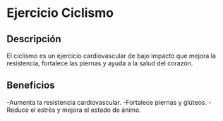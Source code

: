 # Ejercicio Ciclismo

## Descripción
El ciclismo es un ejercicio cardiovascular de bajo impacto que mejora la resistencia, fortalece las piernas y ayuda a la salud del corazón.
## Beneficios
-Aumenta la resistencia cardiovascular.
-Fortalece piernas y glúteos.
-Reduce el estrés y mejora el estado de ánimo.


